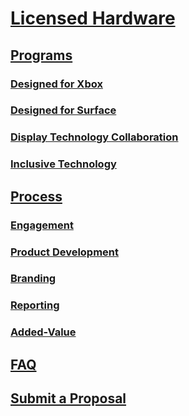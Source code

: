 # [Licensed Hardware](index.md)
## [Programs]()
### [Designed for Xbox](program-designed-for-xbox.md)
### [Designed for Surface](program-designed-for-surface.md)
### [Display Technology Collaboration](program-DTC.md)
### [Inclusive Technology](program-inclusive-technology.md)
## [Process]()
### [Engagement](process-engagement.md)
### [Product Development](process-product-development.md)
### [Branding](process-branding.md)
### [Reporting](process-reporting.md)
### [Added-Value](process-added-value.md)
## [FAQ](faq.yml)
## [Submit a Proposal](proposal.md)